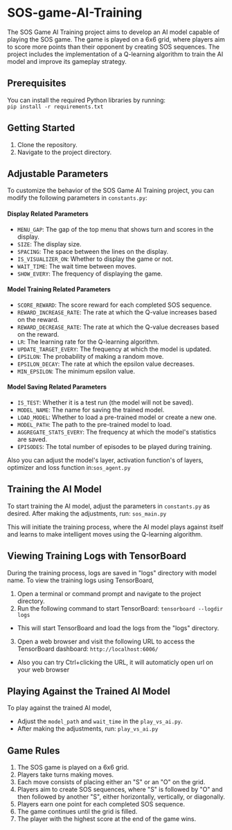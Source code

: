 # SOS-game-AI-Training

The SOS Game AI Training project aims to develop an AI model capable of playing the SOS game. The game is played on a 6x6 grid, where players aim to score more points than their opponent by creating SOS sequences. The project includes the implementation of a Q-learning algorithm to train the AI model and improve its gameplay strategy.

## Prerequisites

You can install the required Python libraries by running:<br/>
`pip install -r requirements.txt`

## Getting Started

1. Clone the repository.
2. Navigate to the project directory.

## Adjustable Parameters

To customize the behavior of the SOS Game AI Training project, you can modify the following parameters in `constants.py`:

#### Display Related Parameters

- `MENU_GAP`: The gap of the top menu that shows turn and scores in the display.
- `SIZE`: The display size.
- `SPACING`: The space between the lines on the display.
- `IS_VISUALIZER_ON`: Whether to display the game or not.
- `WAIT_TIME`: The wait time between moves.
- `SHOW_EVERY`: The frequency of displaying the game.

#### Model Training Related Parameters

- `SCORE_REWARD`: The score reward for each completed SOS sequence.
- `REWARD_INCREASE_RATE`: The rate at which the Q-value increases based on the reward.
- `REWARD_DECREASE_RATE`: The rate at which the Q-value decreases based on the reward.
- `LR`: The learning rate for the Q-learning algorithm.
- `UPDATE_TARGET_EVERY`: The frequency at which the model is updated.
- `EPSILON`: The probability of making a random move.
- `EPSILON_DECAY`: The rate at which the epsilon value decreases.
- `MIN_EPSILON`: The minimum epsilon value.

#### Model Saving Related Parameters

- `IS_TEST`: Whether it is a test run (the model will not be saved).
- `MODEL_NAME`: The name for saving the trained model.
- `LOAD_MODEL`: Whether to load a pre-trained model or create a new one.
- `MODEL_PATH`: The path to the pre-trained model to load.
- `AGGREGATE_STATS_EVERY`: The frequency at which the model's statistics are saved.
- `EPISODES`: The total number of episodes to be played during training.

Also you can adjust the model's layer, activation function's of layers, optimizer and loss function in:`sos_agent.py`

## Training the AI Model

To start training the AI model, adjust the parameters in `constants.py` as desired. After making the adjustments, run: `sos_main.py`

This will initiate the training process, where the AI model plays against itself and learns to make intelligent moves using the Q-learning algorithm.

## Viewing Training Logs with TensorBoard

During the training process, logs are saved in "logs" directory with model name.
To view the training logs using TensorBoard,
1. Open a terminal or command prompt and navigate to the project directory.
2. Run the following command to start TensorBoard: `tensorboard --logdir logs`
  - This will start TensorBoard and load the logs from the "logs" directory.
3. Open a web browser and visit the following URL to access the TensorBoard dashboard: `http://localhost:6006/`
  - Also you can try Ctrl+clicking the URL, it will automaticly open url on your web browser

## Playing Against the Trained AI Model

To play against the trained AI model,
- Adjust the `model_path` and `wait_time` in the `play_vs_ai.py`.
- After making the adjustments, run: `play_vs_ai.py`

## Game Rules

1. The SOS game is played on a 6x6 grid.
2. Players take turns making moves.
3. Each move consists of placing either an "S" or an "O" on the grid.
4. Players aim to create SOS sequences, where "S" is followed by "O" and then followed by another "S", either horizontally, vertically, or diagonally.
5. Players earn one point for each completed SOS sequence.
6. The game continues until the grid is filled.
7. The player with the highest score at the end of the game wins.
